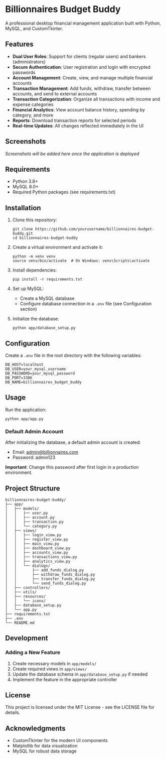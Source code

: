 # Billionnaires Budget Buddy

A professional desktop financial management application built with Python, MySQL, and CustomTkinter.

## Features

- **Dual User Roles**: Support for clients (regular users) and bankers (administrators)
- **Secure Authentication**: User registration and login with encrypted passwords
- **Account Management**: Create, view, and manage multiple financial accounts
- **Transaction Management**: Add funds, withdraw, transfer between accounts, and send to external accounts
- **Transaction Categorization**: Organize all transactions with income and expense categories
- **Financial Analytics**: View account balance history, spending by category, and more
- **Reports**: Download transaction reports for selected periods
- **Real-time Updates**: All changes reflected immediately in the UI

## Screenshots

*Screenshots will be added here once the application is deployed*

## Requirements

- Python 3.8+
- MySQL 8.0+
- Required Python packages (see requirements.txt)

## Installation

1. Clone this repository:
   ```
   git clone https://github.com/yourusername/billionnaires-budget-buddy.git
   cd billionnaires-budget-buddy
   ```

2. Create a virtual environment and activate it:
   ```
   python -m venv venv
   source venv/bin/activate  # On Windows: venv\Scripts\activate
   ```

3. Install dependencies:
   ```
   pip install -r requirements.txt
   ```

4. Set up MySQL:
   - Create a MySQL database
   - Configure database connection in a `.env` file (see Configuration section)

5. Initialize the database:
   ```
   python app/database_setup.py
   ```

## Configuration

Create a `.env` file in the root directory with the following variables:

```
DB_HOST=localhost
DB_USER=your_mysql_username
DB_PASSWORD=your_mysql_password
DB_PORT=3306
DB_NAME=billionnaires_budget_buddy
```

## Usage

Run the application:

```
python app/app.py
```

### Default Admin Account

After initializing the database, a default admin account is created:

- Email: admin@billionnaires.com
- Password: admin123

**Important**: Change this password after first login in a production environment.

## Project Structure

```
billionnaires-budget-buddy/
├── app/
│   ├── models/
│   │   ├── user.py
│   │   ├── account.py
│   │   ├── transaction.py
│   │   └── category.py
│   ├── views/
│   │   ├── login_view.py
│   │   ├── register_view.py
│   │   ├── main_view.py
│   │   ├── dashboard_view.py
│   │   ├── accounts_view.py
│   │   ├── transactions_view.py
│   │   ├── analytics_view.py
│   │   └── dialogs/
│   │       ├── add_funds_dialog.py
│   │       ├── withdraw_funds_dialog.py
│   │       ├── transfer_funds_dialog.py
│   │       └── send_funds_dialog.py
│   ├── controllers/
│   ├── utils/
│   ├── resources/
│   │   └── icons/
│   ├── database_setup.py
│   └── app.py
├── requirements.txt
├── .env
└── README.md
```

## Development

### Adding a New Feature

1. Create necessary models in `app/models/`
2. Create required views in `app/views/`
3. Update the database schema in `app/database_setup.py` if needed
4. Implement the feature in the appropriate controller

## License

This project is licensed under the MIT License - see the LICENSE file for details.

## Acknowledgments

- CustomTkinter for the modern UI components
- Matplotlib for data visualization
- MySQL for robust data storage 